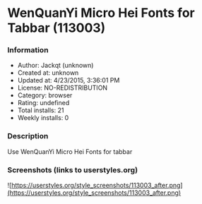 # WenQuanYi Micro Hei Fonts for Tabbar (113003)

### Information
- Author: Jackqt (unknown)
- Created at: unknown
- Updated at: 4/23/2015, 3:36:01 PM
- License: NO-REDISTRIBUTION
- Category: browser
- Rating: undefined
- Total installs: 21
- Weekly installs: 0


### Description
Use WenQuanYi Micro Hei Fonts for tabbar


### Screenshots (links to userstyles.org)
![https://userstyles.org/style_screenshots/113003_after.png](https://userstyles.org/style_screenshots/113003_after.png)


